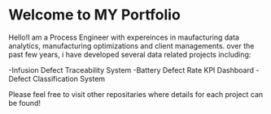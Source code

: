 # Welcome to MY Portfolio
Hello!I am a Process Engineer with expereinces in maufacturing data analytics, manufacturing optimizations and client managements.
over the past few years, i have developed several data related projects including:


-Infusion Defect Traceability System
-Battery Defect Rate KPI Dashboard
-Defect Classification System


Please feel free to visit other repositaries where details for each project can be found! 
